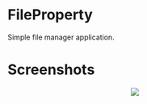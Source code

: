 # FileProperty

Simple file manager application.

# Screenshots

<p align="center">
  <img src="https://lh3.googleusercontent.com/-TC6trgUzRqA/WjBI3JcAA-I/AAAAAAAADVU/oVAm_e5VuyEgSwi7oQY59s95tECfB0X_QCL0BGAs/w530-d-h607-n-rw/firstScreen.png" />
</p>
